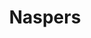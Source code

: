 ---
linkedin: https://linkedin.com/company/nasperslimited
logohandle: naspers
sort: naspers
title: Naspers
twitter: https://x.com/NaspersVentures
website: https://www.naspers.com/
wikipedia: https://en.wikipedia.org/wiki/Naspers
---
